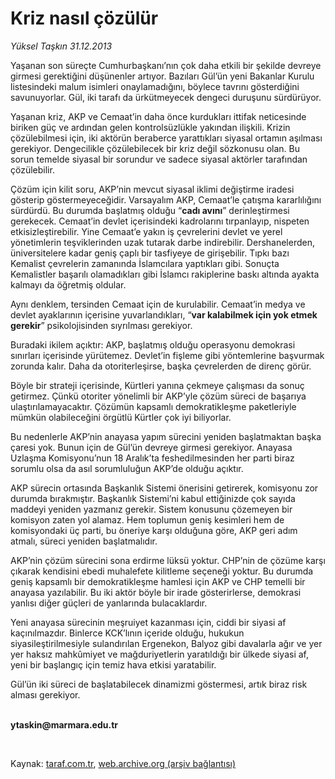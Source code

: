 # Kriz nasıl çözülür

*Yüksel Taşkın 31.12.2013*

<div class="yazi"><p>Yaşanan son süreçte Cumhurbaşkanı’nın çok daha etkili bir şekilde devreye girmesi gerektiğini düşünenler artıyor. Bazıları Gül’ün yeni Bakanlar Kurulu listesindeki malum isimleri onaylamadığını, böylece tavrını gösterdiğini savunuyorlar. Gül, iki tarafı da ürkütmeyecek dengeci duruşunu sürdürüyor. </p>
<p>Yaşanan kriz, AKP ve Cemaat’in daha önce kurdukları ittifak neticesinde biriken güç ve ardından gelen kontrolsüzlükle yakından ilişkili. Krizin çözülebilmesi için, iki aktörün beraberce yarattıkları siyasal ortamın aşılması gerekiyor. Dengecilikle çözülebilecek bir kriz değil sözkonusu olan. Bu sorun temelde siyasal bir sorundur ve sadece siyasal aktörler tarafından çözülebilir.</p>
<p>Çözüm için kilit soru, AKP’nin mevcut siyasal iklimi değiştirme iradesi gösterip göstermeyeceğidir. Varsayalım AKP, Cemaat’le çatışma kararlılığını sürdürdü. Bu durumda başlatmış olduğu “<b>cadı avını</b>” derinleştirmesi gerekecek. Cemaat’in devlet içerisindeki kadrolarını tırpanlayıp, nispeten etkisizleştirebilir. Yine Cemaat’e yakın iş çevrelerini devlet ve yerel yönetimlerin teşviklerinden uzak tutarak darbe indirebilir. Dershanelerden, üniversitelere kadar geniş çaplı bir tasfiyeye de girişebilir. Tıpkı bazı Kemalist çevrelerin zamanında İslamcılara yaptıkları gibi. Sonuçta Kemalistler başarılı olamadıkları gibi İslamcı rakiplerine baskı altında ayakta kalmayı da öğretmiş oldular. </p>
<p>Aynı denklem, tersinden Cemaat için de kurulabilir. Cemaat’in medya ve devlet ayaklarının içerisine yuvarlandıkları, “<b>var kalabilmek için yok etmek gerekir</b>” psikolojisinden sıyrılması gerekiyor.</p>
<p>Buradaki ikilem açıktır: AKP, başlatmış olduğu operasyonu demokrasi sınırları içerisinde yürütemez. Devlet’in fişleme gibi yöntemlerine başvurmak zorunda kalır. Daha da otoriterleşirse, başka çevrelerden de direnç görür. </p>
<p>Böyle bir strateji içerisinde, Kürtleri yanına çekmeye çalışması da sonuç getirmez. Çünkü otoriter yönelimli bir AKP’yle çözüm süreci de başarıya ulaştırılamayacaktır. Çözümün kapsamlı demokratikleşme paketleriyle mümkün olabileceğini örgütlü Kürtler çok iyi biliyorlar. </p>
<p>Bu nedenlerle AKP’nin anayasa yapım sürecini yeniden başlatmaktan başka çaresi yok. Bunun için de Gül’ün devreye girmesi gerekiyor. Anayasa Uzlaşma Komisyonu’nun 18 Aralık’ta feshedilmesinden her parti biraz sorumlu olsa da asıl sorumluluğun AKP’de olduğu açıktır. </p>
<p>AKP sürecin ortasında Başkanlık Sistemi önerisini getirerek, komisyonu zor durumda bırakmıştır. Başkanlık Sistemi’ni kabul ettiğinizde çok sayıda maddeyi yeniden yazmanız gerekir. Sistem konusunu çözemeyen bir komisyon zaten yol alamaz. Hem toplumun geniş kesimleri hem de komisyondaki üç parti, bu öneriye karşı olduğuna göre, AKP geri adım atmalı, süreci yeniden başlatmalıdır.</p>
<p>AKP’nin çözüm sürecini sona erdirme lüksü yoktur. CHP’nin de çözüme karşı çıkarak kendisini ebedi muhalefete kilitleme seçeneği yoktur. Bu durumda geniş kapsamlı bir demokratikleşme hamlesi için AKP ve CHP temelli bir anayasa yazılabilir. Bu iki aktör böyle bir irade gösterirlerse, demokrasi yanlısı diğer güçleri de yanlarında bulacaklardır. </p>
<p>Yeni anayasa sürecinin meşruiyet kazanması için, ciddi bir siyasi af kaçınılmazdır. Binlerce KCK’lının içeride olduğu, hukukun siyasileştirilmesiyle sulandırılan Ergenekon, Balyoz gibi davalarla ağır ve yer yer haksız mahkûmiyet ve mağduriyetlerin yaratıldığı bir ülkede siyasi af, yeni bir başlangıç için temiz hava etkisi yaratabilir. </p>
<p>Gül’ün iki süreci de başlatabilecek dinamizmi göstermesi, artık biraz risk alması gerekiyor.</p><b>
<p><br/>ytaskin@marmara.edu.tr</p>
<p></p></b> 
</div>

Kaynak: [taraf.com.tr](http://www.taraf.com.tr/yuksel-taskin/makale-kriz-nasil-cozulur.htm), [web.archive.org (arşiv bağlantısı)](http://web.archive.org/web/20131231124906/http://www.taraf.com.tr/yuksel-taskin/makale-kriz-nasil-cozulur.htm)
